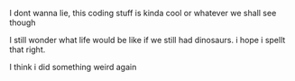 I dont wanna lie, this coding stuff is kinda cool or whatever
we shall see though

I still wonder what life would be like if we still had dinosaurs.
i hope i spellt that right.

I think i did something weird again
